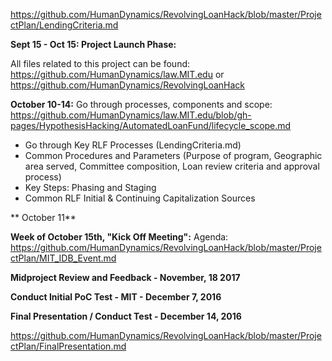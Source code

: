 
https://github.com/HumanDynamics/RevolvingLoanHack/blob/master/ProjectPlan/LendingCriteria.md

**Sept 15 - Oct 15: Project Launch Phase:** 

All files related to this project can be found: https://github.com/HumanDynamics/law.MIT.edu or https://github.com/HumanDynamics/RevolvingLoanHack

**October 10-14:**
Go through processes, components and scope: https://github.com/HumanDynamics/law.MIT.edu/blob/gh-pages/HypothesisHacking/AutomatedLoanFund/lifecycle_scope.md 

*  Go through Key RLF Processes (LendingCriteria.md)
*  Common Procedures and Parameters (Purpose of program, Geographic area served, Committee composition, Loan review criteria and approval process)
*  Key Steps: Phasing and Staging 
*  Common RLF Initial & Continuing Capitalization Sources 

** October 11** 

**Week of October 15th, "Kick Off Meeting":** 
Agenda: https://github.com/HumanDynamics/RevolvingLoanHack/blob/master/ProjectPlan/MIT_IDB_Event.md

**Midproject Review and Feedback - November, 18 2017**

**Conduct Initial PoC Test - MIT - December 7, 2016**

**Final Presentation / Conduct Test - December 14, 2016**

https://github.com/HumanDynamics/RevolvingLoanHack/blob/master/ProjectPlan/FinalPresentation.md

